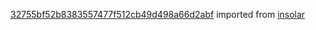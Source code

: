 [32755bf52b8383557477f512cb49d498a66d2abf](https://github.com/insolar/insolar/commit/32755bf52b8383557477f512cb49d498a66d2abf) imported from [insolar](https://github.com/insolar/insolar)
